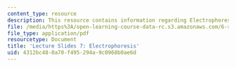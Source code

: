 ```yaml
---
content_type: resource
description: This resource contains information regarding Electrophoresis.
file: /media/https%3A/open-learning-course-data-rc.s3.amazonaws.com/6-s079-nanomaker-spring-2013/4312bc480a70f495294a9c0968b0ae6d_MIT6_S079S13_slides07.pdf
file_type: application/pdf
resourcetype: Document
title: 'Lecture Slides 7: Electrophoresis'
uid: 4312bc48-0a70-f495-294a-9c0968b0ae6d
---
```

